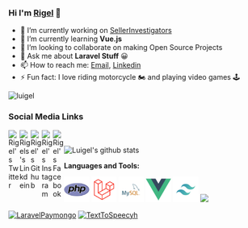 ### Hi I'm [Rigel](https://github.com/luigel) 👋


- 🔭 I’m currently working on [SellerInvestigators](https://www.sellerinvestigators.com/)
- 🌱 I’m currently learning **Vue.js**
- 👯 I’m looking to collaborate on making Open Source Projects
- 💬 Ask me about **Laravel Stuff** 😀
- 📫 How to reach me: [Email](rigel20.kent@gmai.com), [Linkedin](https://www.linkedin.com/in/rigel-kent-carbonel-8a34b1b8/)
- ⚡ Fun fact: I love riding motorcycle 🏍 and playing video games 🕹
<p align="left"> <img src="https://komarev.com/ghpvc/?username=luigel&label=Views&color=blue&style=plastic" alt="luigel" /> </p>

### Social Media Links
<a href="https://twitter.com/luigel20">
  <img align="left" alt="Rigel's Twitter" width="22px" src="https://cdn.jsdelivr.net/npm/simple-icons@v3/icons/twitter.svg" />
</a>
<a href="https://www.linkedin.com/in/rigel-kent-carbonel-8a34b1b8/">
  <img align="left" alt="Rigels's Linkdein" width="22px" src="https://cdn.jsdelivr.net/npm/simple-icons@v3/icons/linkedin.svg" />
</a>
<a href="https://github.com/luigel">
  <img align="left" alt="Rigel's Github" width="22px" src="https://cdn.jsdelivr.net/npm/simple-icons@v3/icons/github.svg" />
</a>
<a href="https://www.instagram.com/rigel20/">
  <img align="left" alt="Rigel's Instagram" width="22px" src="https://cdn.jsdelivr.net/npm/simple-icons@v3/icons/instagram.svg" />
</a>
<a href="https://www.facebook.com/rigelkent20/">
  <img align="left" alt="Rigel's Facebook" width="22px" src="https://cdn.jsdelivr.net/npm/simple-icons@v3/icons/facebook.svg" />
</a>

<br >

![Luigel's github stats](https://github-readme-stats.vercel.app/api?username=luigel&count_private=true&show_icons=true&theme=dracula)

**Languages and Tools:**  

<a href="https://www.php.net/"><img height="50" src="https://raw.githubusercontent.com/github/explore/80688e429a7d4ef2fca1e82350fe8e3517d3494d/topics/php/php.png"></a>
<a href="http://laravel.com/"><img height="50" src="https://raw.githubusercontent.com/github/explore/80688e429a7d4ef2fca1e82350fe8e3517d3494d/topics/laravel/laravel.png"></a>
<a href="https://www.mysql.com/"><img height="50" src="https://raw.githubusercontent.com/github/explore/80688e429a7d4ef2fca1e82350fe8e3517d3494d/topics/mysql/mysql.png"></a>
<a href="https://vuejs.org/"><img height="50" src="https://raw.githubusercontent.com/github/explore/80688e429a7d4ef2fca1e82350fe8e3517d3494d/topics/vue/vue.png"></a>
<a href="https://tailwindcss.com/"><img height="50" src="https://raw.githubusercontent.com/github/explore/80688e429a7d4ef2fca1e82350fe8e3517d3494d/topics/tailwind/tailwind.png"></a>
<a href="https://code.visualstudio.com/"><img height="50" src="https://user-images.githubusercontent.com/10379994/31985754-c56b8dba-b998-11e7-9705-a7f984433049.png"></a>


[![LaravelPaymongo](https://github-readme-stats.vercel.app/api/pin/?username=luigel&repo=laravel-paymongo&theme=dracula)](https://github.com/luigel/laravel-paymongo) 
[![TextToSpeecyh](https://github-readme-stats.vercel.app/api/pin/?username=ci-on&repo=laravel-text-to-speech&theme=dracula)](https://github.com/ci-on/laravel-text-to-speech)
